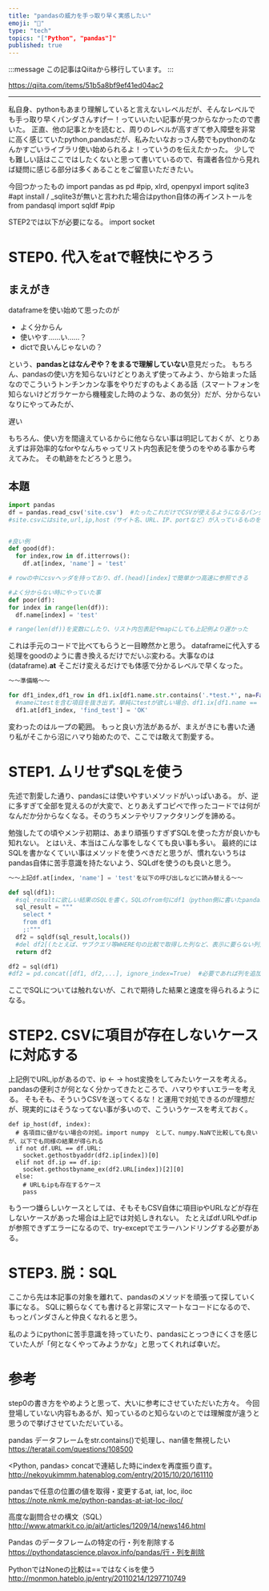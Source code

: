 ```yaml
---
title: "pandasの威力を手っ取り早く実感したい"
emoji: "📝"
type: "tech"
topics: "["Python", "pandas"]"
published: true
---
```


:::message
この記事はQiitaから移行しています。
:::

https://qiita.com/items/51b5a8bf9ef41ed04ac2

---

私自身、pythonもあまり理解していると言えないレベルだが、そんなレベルでも手っ取り早くパンダさんすげー！っていいたい記事が見つからなかったので書いた。
正直、他の記事とかを読むと、周りのレベルが高すぎて参入障壁を非常に高く感じていたpython,pandasだが、私みたいなおっさん勢でもpythonのなんかすごいライブラリ使い始められるよ！っていうのを伝えたかった。
少しでも難しい話はここではしたくないと思って書いているので、有識者各位から見れば疑問に感じる部分は多くあることをご留意いただきたい。

今回つかったもの
import pandas as pd  #pip, xlrd, openpyxl
import sqlite3  #apt install / _sqlite3が無いと言われた場合はpython自体の再インストールを
from pandasql import sqldf  #pip

STEP2では以下が必要になる。
import socket

# STEP0. 代入をatで軽快にやろう
## まえがき
dataframeを使い始めて思ったのが

* よく分からん
* 使いやす……い……？
* dictで良いんじゃないの？

という、**pandasとはなんぞや？をまるで理解していない**意見だった。
もちろん、pandasの使い方を知らないけどとりあえず使ってみよう、から始まった話なのでこういうトンチンカンな事をやりだすのもよくある話（スマートフォンを知らないけどガラケーから機種変した時のような、あの気分）だが、分からないなりにやってみたが、

遅い

もちろん、使い方を間違えているからに他ならない事は明記しておくが、とりあえずは非効率的なforやなんちゃってリスト内包表記を使うのをやめる事から考えてみた。
その軌跡をたどろうと思う。

## 本題

``` 準備.py
import pandas
df = pandas.read_csv('site.csv')  #たったこれだけでCSVが使えるようになるパンダさんすごい
#site.csvにはsite,url,ip,host（サイト名、URL、IP、portなど）が入っているものを想定


#良い例
def good(df):
  for index,row in df.itterrows():
    df.at[index, 'name'] = 'test'

# rowの中にcsvヘッダを持っており、df.(head)[index]で簡単かつ高速に参照できる

#よく分からない時にやっていた事
def poor(df):
for index in range(len(df)):
  df.name[index] = 'test'

# range(len(df))を変数にしたり、リスト内包表記やmapにしても上記例より遅かった
```

これは手元のコードで比べてもらうと一目瞭然かと思う。
dataframeに代入する処理をgoodのように書き換えるだけでだいぶ変わる。大事なのは(dataframe).**at**
そこだけ変えるだけでも体感で分かるレベルで早くなった。

``` 実践.py
～～準備略～～

for df1_index,df1_row in df1.ix[df1.name.str.contains('.*test.*', na=False)].iterrows():
  #nameにtestを含む項目を抜き出す。単純にtestが欲しい場合、df1.ix[df1.name == 'test'].iterrows()
  df1.at[df1_index, 'find_test'] = 'OK'
```
変わったのはループの範囲。
もっと良い方法があるが、まえがきにも書いた通り私がそこから沼にハマり始めたので、ここでは敢えて割愛する。

# STEP1. ムリせずSQLを使う

先述で割愛した通り、pandasには使いやすいメソッドがいっぱいある。
が、逆に多すぎて全部を覚えるのが大変で、とりあえずコピペで作ったコードでは何がなんだか分からなくなる。そのうちメンテやリファクタリングを諦める。

勉強したての頃やメンテ初期は、あまり頑張りすぎずSQLを使った方が良いかも知れない。
とはいえ、本当はこんな事をしなくても良い事も多い。
最終的にはSQLを書かなくていい事はメソッドを使うべきだと思うが、慣れないうちはpandas自体に苦手意識を持たないよう、SQLdfを使うのも良いと思う。

``` SQL.py
～～上記df.at[index, 'name'] = 'test'を以下の呼び出しなどに読み替える～～

def sql(df1):
  #sql_resultに欲しい結果のSQLを書く。SQLのfrom句にdf1（python側に書いたpandasデータフレーム）
  sql_result = """
    select *
    from df1
    ;:"""
  df2 = sqldf(sql_result,locals())
  #del df2[(たとえば、サブクエリ等WHERE句の比較で取得した列など、表示に要らない列)]
  return df2

df2 = sql(df1)
#df2 = pd.concat([df1, df2,...], ignore_index=True)  #必要であれば列を追加するなり。ignore_index=Trueでdfx..の結果が0件の場合でもエラーとしない
```

ここでSQLについては触れないが、これで期待した結果と速度を得られるようになる。

# STEP2. CSVに項目が存在しないケースに対応する
上記例でURL,ipがあるので、ip <- -> host変換をしてみたいケースを考える。
pandasの便利さが何となく分かってきたところで、ハマりやすいエラーを考える。
そもそも、そういうCSVを送ってくるな！と運用で対処できるのが理想だが、現実的にはそうなってない事が多いので、こういうケースを考えておく。

```
def ip_host(df, index):
  # 各項目に値がない場合の対処。import numpy　として、numpy.NaNで比較しても良いが、以下でも同様の結果が得られる
  if not df.URL == df.URL:
    socket.gethostbyaddr(df2.ip[index])[0]
  elif not df.ip == df.ip:
    socket.gethostbyname_ex(df2.URL[index])[2][0]
  else:
    # URLもipも存在するケース
    pass

```

もう一つ嫌らしいケースとしては、そもそもCSV自体に項目ipやURLなどが存在しないケースがあった場合は上記では対処しきれない。
たとえばdf.URLやdf.ipが参照できずエラーになるので、try-exceptでエラーハンドリングする必要がある。

# STEP3. 脱：SQL
ここから先は本記事の対象を離れて、pandasのメソッドを頑張って探していく事になる。
SQLに頼らなくても書けると非常にスマートなコードになるので、もっとパンダさんと仲良くなれると思う。

私のようにpythonに苦手意識を持っていたり、pandasにとっつきにくさを感じていた人が「何となくやってみようかな」と思ってくれれば幸いだ。

# 参考
step0の書き方をやめようと思って、大いに参考にさせていただいた方々。
今回登場していない内容もあるが、知っているのと知らないのとでは理解度が違うと思うので挙げさせていただいている。

pandas データフレームをstr.contains()で処理し、nan値を無視したい
https://teratail.com/questions/108500

<Python, pandas> concatで連結した時にindexを再度振り直す。
http://nekoyukimmm.hatenablog.com/entry/2015/10/20/161110

pandasで任意の位置の値を取得・変更するat, iat, loc, iloc
https://note.nkmk.me/python-pandas-at-iat-loc-iloc/

高度な副問合せの構文（SQL）
http://www.atmarkit.co.jp/ait/articles/1209/14/news146.html

Pandas のデータフレームの特定の行・列を削除する
https://pythondatascience.plavox.info/pandas/行・列を削除

PythonではNoneの比較は==ではなくisを使う
http://monmon.hateblo.jp/entry/20110214/1297710749

